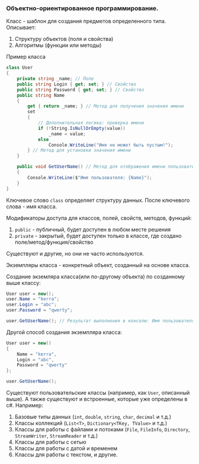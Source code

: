 ### Объектно-ориентированное программирование.

Класс - шаблон для создания предметов определенного типа. Описывает:
1. Структуру объектов (поля и свойства)
2. Алгоритмы (функции или методы)

Пример класса 
```C#
class User
{
    private string _name; // Поле
    public string Login { get; set; } // Cвойство
    public string Password { get; set; } // Cвойство
    public string Name
    {
        get { return _name; } // Метод для получения значения имени
        set
        {
            // Дополнительная логика: проверка имени
            if (!String.IsNullOrEmpty(value))
                _name = value;
            else
                Console.WriteLine("Имя не может быть пустым!");
        } // Метод для установки значения имени
    }

    public void GetUserName() // Метод для отображения имени пользователя
    {
        Console.WriteLine($"Имя пользователя: {Name}");
    }
}
```

Ключевое слово ```class``` определяет структуру данных. После ключевого слова - имя класса.

Модификаторы доступа для классов, полей, свойств, методов, функций:
1. ``` public ``` - публичный, будет доступен в любом месте решения
2. ``` private ``` - закрытый, будет доступен только в классе, где создано поле/метод/функция/свойство

Существуют и другие, но они не часто используются.

Экземпляры класса - конкретный объект, созданный на основе класса.

Создание экземляра класса(или по-другому объекта) по созданному выше классу:
```C#
User user = new();
user.Name = "kerra";
user.Login = "abc";
user.Password = "qwerty";

user.GetUserName(); // Результат выполнения в консоли: Имя пользователя: kerra
```

Другой способ создания экземпляра класса:
```C#
User user = new()
{
    Name = "kerra",
    Login = "abc",
    Password = "qwerty"
};

user.GetUserName();
```

Существуют пользовательские классы (например, как ```User```, описанный выше). А также существуют и встроенные, которые уже определены в с#. Например:
1. Базовые типы данных (```int```, ```double```, ```string```, ```char```, ```decimal``` и т.д.)
2. Классы коллекций (```List<T>```, ```Dictionary<TKey, TValue>``` и т.д.)
3. Классы для работы с файлами и потоками (```File```, ```FileInfo```, ```Directory```, ```StreamWriter```, ```StreamReader``` и т.д.)
4. Классы для работы с сетью
5. Классы для работы с датой и временем
6. Классы для работы с текстом, и другие. 
